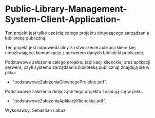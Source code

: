 # Public-Library-Management-System-Client-Application-

Ten projekt jest tylko cześcią całego projektu dotyczącego zarządzania biblioteką publiczną.

Ten projekt jest odpowiedzialny za stworzenie aplikacji klienckiej umożliwiającej komunikację z serwerem danych biblioteki publicznej.

Podstawowe założenia całego projektu (aplikacji klienckiej oraz aplikacji serwera, czyli systemu zarządzania biblioteką publiczną) znajdują się w pliku:            

 - "podstawoweZałożeniaGłównegoProjektu.pdf".

Podstawowe założenia dotyczące tego projektu znajdują się w pliku:

- "podstawoweZałożeniaAplikacjiKlienckiej.pdf".

Wykonawcy: Sebastian Łabuz
